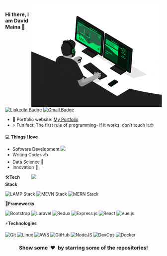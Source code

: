 <img align="right" src="developer.gif" alt="Coder GIF" width="420" height="330">

### Hi there, I am David Maina 👋
[![LinkedIn Badge](https://img.shields.io/badge/davymaish-%230077B5.svg?style=flat-square&logo=linkedin&logoColor=white&link=https://www.linkedin.com/in/davymaish/)](https://www.linkedin.com/in/davymaish/)
[![Gmail Badge](https://img.shields.io/badge/davymaish6@gmail.com-D14836?style=flat-square&logo=gmail&logoColor=white&link=mailto:davymaish6@gmail.com)](mailto:davymaish6@gmail.com)
<!---![Upwork](https://img.shields.io/badge/UpWork-6FDA44?style=flat-square&logo=Upwork&logoColor=white) -->

- 🎯 Portfolio website: [My Portfolio](https://davymaish.github.io/)
- ⚡ Fun fact: The first rule of programming- if it works, don’t touch it.🤓
<!--- 🔭 I’m currently working on ...
- 🌱 I’m currently learning ...
- 👯 I’m looking to collaborate on ...
- 🤔 I’m looking for help with ...
- 💬 Ask me about ...
- 📫 How to reach me: ...
- 😄 Pronouns: ...
- ⚡ Fun fact: ...-->

💻 **Things I love**
- Software Development <img src="https://media.giphy.com/media/WUlplcMpOCEmTGBtBW/giphy.gif" width="30"> 
- Writing Codes ✍️
- Data Science 😬
- Innovation 🧐 

<a href="https://github.com/davymaish" title="Go to Source">
  <img align="right" width=420 height="auto" src="https://github-readme-stats.vercel.app/api?username=davymaish&show_icons=true&theme=dark&border_color=61dafb&hide_border=true&include_all_commits=true" />
</a>

🛠**Tech Stack**

![LAMP Stack](https://img.shields.io/badge/lamp_stack-%23777BB4.svg?style=flat-square&logo=php&logoColor=white)
![MEVN Stack](https://img.shields.io/badge/mevn_stack-%2307405e.svg?style=flat-square&logo=sqlite&logoColor=white)
![MERN Stack](https://img.shields.io/badge/mern_stack-%234ea94b.svg?style=flat-square&logo=mongodb&logoColor=white)

🌱**Frameworks**

![Bootstrap](https://img.shields.io/badge/bootstrap-%238511FA.svg?style=flat-square&logo=bootstrap&logoColor=white)
![Laravel](https://img.shields.io/badge/laravel-%23FF2D20.svg?style=flat-square&logo=laravel&logoColor=white)
![Redux](https://img.shields.io/badge/redux-%23593d88.svg?style=flat-square&logo=redux&logoColor=white)
![Express.js](https://img.shields.io/badge/express.js-%23404d59.svg?style=flat-square&logo=express&logoColor=%2361DAFB)
![React](https://img.shields.io/badge/react-%2320232a.svg?style=flat-square&logo=react&logoColor=%2361DAFB)
![Vue.js](https://img.shields.io/badge/vuejs-%2335495e.svg?style=flat-square&logo=vuedotjs&logoColor=%234FC08D)

<!-- 💬**Languages**

![PHP](https://img.shields.io/badge/php-%23777BB4.svg?style=flat-square&logo=php&logoColor=white)
![JavaScript](https://img.shields.io/badge/javascript-%23323330.svg?style=flat-square&logo=javascript&logoColor=%23F7DF1E)
![HTML5](https://img.shields.io/badge/html5-%23E34F26.svg?style=flat-square&logo=html5&logoColor=white)
![CSS3](https://img.shields.io/badge/css3-%231572B6.svg?style=flat-square&logo=css3&logoColor=white)
![SQLite](https://img.shields.io/badge/sqlite-%2307405e.svg?style=flat-square&logo=sqlite&logoColor=white)

📫**Databases**

![MySQL](https://img.shields.io/badge/mysql-%2300f.svg?style=flat-square&logo=mysql&logoColor=white)
![Postgres](https://img.shields.io/badge/postgres-%23316192.svg?style=flat-square&logo=postgresql&logoColor=white)
![MongoDB](https://img.shields.io/badge/MongoDB-%234ea94b.svg?style=flat-square&logo=mongodb&logoColor=white) -->

⚡**Technologies**

![Git](https://img.shields.io/badge/git-%23F05033.svg?style=flat-square&logo=git&logoColor=white)
![Linux](https://img.shields.io/badge/Linux-FCC624?style=flat-square&logo=linux&logoColor=black)
![AWS](https://img.shields.io/badge/AWS-%23FF9900.svg?style=flat-square&logo=amazon-aws&logoColor=white)
![GitHub](https://img.shields.io/badge/github-%23121011.svg?style=flat-square&logo=github&logoColor=white)
![NodeJS](https://img.shields.io/badge/node.js-6DA55F?style=flat-square&logo=node.js&logoColor=white)
![DevOps](https://img.shields.io/badge/DevOps-%23316192.svg?style=flat-square&logo=postgresql&logoColor=white)
![Docker](https://img.shields.io/badge/docker-%230db7ed.svg?style=flat-square&logo=docker&logoColor=white)
<!-- ![Heroku](https://img.shields.io/badge/-Heroku-000000?style=flat&logo=heroku)

[![Top Langs](https://github-readme-stats.vercel.app/api/top-langs/?username=davymaish&layout=compact)](https://github.com/davymaish) -->

<div align="center">
    <h3 align="center">Show some &nbsp;❤️&nbsp; by starring some of the repositories!</h3>
</div>



